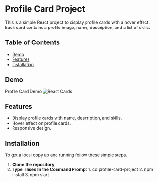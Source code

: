 # Profile Card Project

This is a simple React project to display profile cards with a hover effect. Each card contains a profile image, name, description, and a list of skills.

## Table of Contents
- [Demo](#demo)
- [Features](#features)
- [Installation](#installation)

## Demo

Profile Card Demo
![React Cards](https://github.com/user-attachments/assets/ad3c12c6-8135-4aed-b2ec-cebcb2e7ec74)

## Features

- Display profile cards with name, description, and skills.
- Hover effect on profile cards.
- Responsive design.

## Installation

To get a local copy up and running follow these simple steps.

1. **Clone the repository**
2. **Type Thses In the Command Prompt**
       1. cd profile-card-project
       2. npm install
       3. npm start

